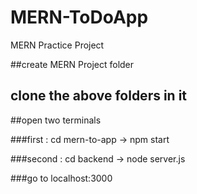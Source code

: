 # MERN-ToDoApp
MERN Practice Project

##create MERN Project folder

## clone the above folders in it

##open two terminals 
 
 ###first : cd mern-to-app -> npm start
 
 ###second : cd backend -> node server.js
 
 ###go to localhost:3000
